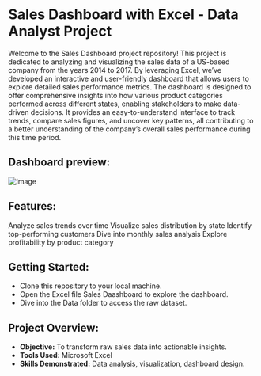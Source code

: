 # Sales Dashboard with Excel - Data Analyst Project 
Welcome to the Sales Dashboard project repository! This project is dedicated to analyzing and visualizing the sales data of a US-based company from the years 2014 to 2017. By leveraging Excel, we’ve developed an interactive and user-friendly dashboard that allows users to explore detailed sales performance metrics. The dashboard is designed to offer comprehensive insights into how various product categories performed across different states, enabling stakeholders to make data-driven decisions. It provides an easy-to-understand interface to track trends, compare sales figures, and uncover key patterns, all contributing to a better understanding of the company’s overall sales performance during this time period.
## Dashboard preview:
![Image](https://github.com/user-attachments/assets/b3f9e7da-17fc-4437-ae38-343446e9cc4f)
## Features:
Analyze sales trends over time
Visualize sales distribution by state
Identify top-performing customers
Dive into monthly sales analysis
Explore profitability by product category
## Getting Started:
* Clone this repository to your local machine.
* Open the Excel file Sales Daashboard to explore the dashboard.
* Dive into the Data folder to access the raw dataset.
## Project Overview:
* **Objective:** To transform raw sales data into actionable insights.
* **Tools Used:** Microsoft Excel
* **Skills Demonstrated:** Data analysis, visualization, dashboard design.
